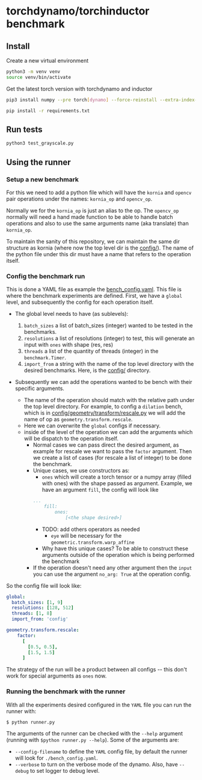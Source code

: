 # torchdynamo/torchinductor benchmark

## Install

Create a new virtual environment

```bash
python3 -m venv venv
source venv/bin/activate
```

Get the latest torch version with torchdynamo and inductor

```bash
pip3 install numpy --pre torch[dynamo] --force-reinstall --extra-index-url https://download.pytorch.org/whl/nightly/cu117
```

```bash
pip install -r requirements.txt
```

## Run tests

```bash
python3 test_grayscale.py
```

## Using the runner

### Setup a new benchmark

For this we need to add a python file which will have the `kornia` and `opencv` pair operations under the names: `kornia_op` and `opencv_op`.

Normally we for the `kornia_op` is just an alias to the op. The `opencv_op` normally will need a hand made function to be able to handle batch operations and also to use the same arguments name (aka translate) than `kornia_op`.

To maintain the sanity of this repository, we can maintain the same dir structure as kornia (where now the top level dir is the [config/](./config/)). The name of the python file under this dir must have a name that refers to the operation itself.

### Config the benchmark run

This is done a YAML file as example the [bench_config.yaml](./bench_config.yaml). This file is where the benchmark experiments are defined. First, we have a `global` level, and subsequently the config for each operation itself.

- The global level needs to have (as sublevels):
  1. `batch_sizes` a list of batch_sizes (integer) wanted to be tested in the benchmarks.
  1. `resolutions` a list of resolutions (integer) to test, this will generate an input with `ones` with shape (res, res)
  1. `threads` a list of the quantity of threads (integer) in the `benchmark.Timer`.
  1. `import_from` a string with the name of the top level directory with the desired benchmarks. Here, is the  [config/](./config/) directory.

- Subsequently we can add the operations wanted to be bench with their specific arguments.
  - The name of the operation should match with the relative path under the top level directory. For example, to config a `dilation` bench, which is in [config/geometry/transform/rescale.py](./config/geometry/transform/rescale.py) we will add the name of op as `geometry.transform.rescale`.
  - Here we can overwrite the `global` configs if necessary.
  - inside of the level of the operation we can add the arguments which will be dispatch to the operation itself.
    - Normal cases we can pass direct the desired argument, as example for rescale we want to pass the `factor` argument. Then we create a list of cases (for rescale a list of integer) to be done the benchmark.
    - Unique cases, we use constructors as:
        - `ones` which will create a torch tensor or a numpy array (filled with ones) with the shape passed as argument. Example, we have an argument `fill`, the config will look like
        ```yaml
        ...
            fill:
                ones:
                    [<the shape desired>]
        ```
        - TODO: add others operators as needed
          - `eye` will be necessary for the `geometric.transform.warp_affine`
        - Why have this unique cases? To be able to construct these arguments outside of the operation which is being performed the benchmark
    - If the operation doesn't need any other argument then the `input` you can use the argument `no_arg: True` at the operation config.

So the config file will look like:
```yaml
global:
  batch_sizes: [1, 9]
  resolutions: [128, 512]
  threads: [1, 8]
  import_from: 'config'

geometry.transform.rescale:
    factor:
      [
        [0.5, 0.5],
        [1.5, 1.5]
      ]
```

The strategy of the run will be a product between all configs -- this don't work for special arguments as `ones` now.

### Running the benchmark with the runner
With all the experiments desired configured in the `YAML` file you can run the runner with:
```bash
$ python runner.py
```

The arguments of the runner can be checked with the `--help` argument (running with `$python runner.py --help`). Some of the arguments are:
- `--config-filename` to define the `YAML` config file, by default the runner will look for `./bench_config.yaml`.
- `--verbose` to turn on the verbose mode of the dynamo. Also, have `--debug` to set logger to debug level.
